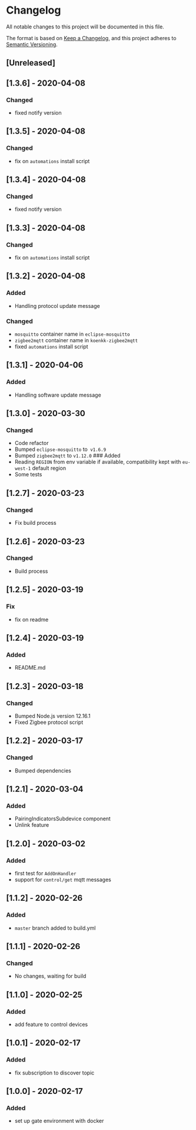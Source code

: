 # Changelog
All notable changes to this project will be documented in this file.


The format is based on [Keep a Changelog](https://keepachangelog.com/en/1.0.0/),
and this project adheres to [Semantic Versioning](https://semver.org/spec/v2.0.0.html).

## [Unreleased]

## [1.3.6] - 2020-04-08
### Changed
- fixed notify version

## [1.3.5] - 2020-04-08
### Changed
- fix on `automations` install script

## [1.3.4] - 2020-04-08
### Changed
- fixed notify version

## [1.3.3] - 2020-04-08
### Changed
- fix on `automations` install script

## [1.3.2] - 2020-04-08
### Added
- Handling protocol update message 
### Changed
- `mosquitto` container name in `eclipse-mosquitto`
- `zigbee2mqtt` container name in `koenkk-zigbee2mqtt`
- fixed `automations` install script

## [1.3.1] - 2020-04-06
### Added
- Handling software update message 

## [1.3.0] - 2020-03-30
### Changed
- Code refactor 
- Bumped `eclipse-mosquitto` to` v1.6.9`
- Bumped `zigbee2mqtt` to `v1.12.0`
### Added
- Reading `REGION` from env variable if available, compatibility kept with `eu-west-1` default region
- Some tests

## [1.2.7] - 2020-03-23
### Changed
- Fix build process

## [1.2.6] - 2020-03-23
### Changed
- Build process

## [1.2.5] - 2020-03-19
### Fix
- fix on readme

## [1.2.4] - 2020-03-19
### Added
- README.md

## [1.2.3] - 2020-03-18
### Changed
- Bumped Node.js version 12.16.1
- Fixed Zigbee protocol script

## [1.2.2] - 2020-03-17
### Changed
- Bumped dependencies

## [1.2.1] - 2020-03-04
### Added
- PairingIndicatorsSubdevice component
- Unlink feature

## [1.2.0] - 2020-03-02
### Added
- first test for `AddOnHandler`
- support for `control/get` mqtt messages

## [1.1.2] - 2020-02-26
### Added
- `master` branch added to build.yml 

## [1.1.1] - 2020-02-26
### Changed
- No changes, waiting for build

## [1.1.0] - 2020-02-25
### Added
- add feature to control devices

## [1.0.1] - 2020-02-17
### Added
- fix subscription to discover topic

## [1.0.0] - 2020-02-17
### Added
- set up gate environment with docker
